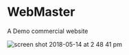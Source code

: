 # WebMaster
A Demo commercial website

![screen shot 2018-05-14 at 2 48 41 pm](https://user-images.githubusercontent.com/15163830/40025583-f5c4a780-5786-11e8-92ca-92665123547e.png)

